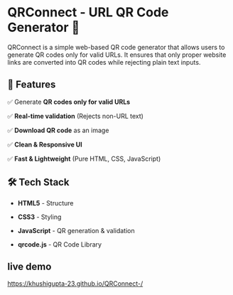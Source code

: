 # QRConnect - URL QR Code Generator 🚀

QRConnect is a simple web-based QR code generator that allows users to generate QR codes only for valid URLs. It ensures that only proper website links are converted into QR codes while rejecting plain text inputs.

## 🌟 Features
✅ Generate **QR codes only for valid URLs**  

✅ **Real-time validation** (Rejects non-URL text)  

✅ **Download QR code** as an image  

✅ **Clean & Responsive UI**  

✅ **Fast & Lightweight** (Pure HTML, CSS, JavaScript)  


## 🛠 Tech Stack
- **HTML5** - Structure
  
- **CSS3** - Styling
  
- **JavaScript** - QR generation & validation
  
- **qrcode.js** - QR Code Library  

## live demo
https://khushigupta-23.github.io/QRConnect-/
